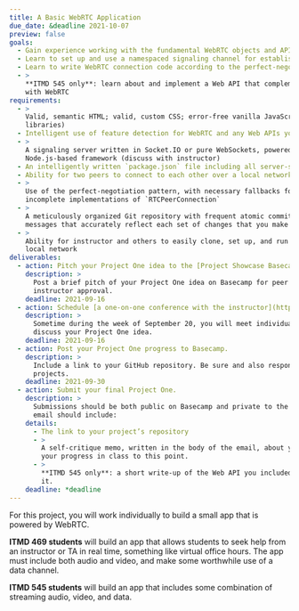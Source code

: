 ```yaml
---
title: A Basic WebRTC Application
due_date: &deadline 2021-10-07
preview: false
goals:
  - Gain experience working with the fundamental WebRTC objects and APIs
  - Learn to set up and use a namespaced signaling channel for establishing WebRTC connections
  - Learn to write WebRTC connection code according to the perfect-negotiation pattern
  - >
    **ITMD 545 only**: learn about and implement a Web API that complements or extends your work
    with WebRTC
requirements:
  - >
    Valid, semantic HTML; valid, custom CSS; error-free vanilla JavaScript (no client-side
    libraries)
  - Intelligent use of feature detection for WebRTC and any Web APIs you use
  - >
    A signaling server written in Socket.IO or pure WebSockets, powered by ExpressJS or another
    Node.js-based framework (discuss with instructor)
  - An intelligently written `package.json` file including all server-side dependencies
  - Ability for two peers to connect to each other over a local network
  - >
    Use of the perfect-negotiation pattern, with necessary fallbacks for browsers with older or
    incomplete implementations of `RTCPeerConnection`
  - >
    A meticulously organized Git repository with frequent atomic commits and meaningful commit
    messages that accurately reflect each set of changes that you make
  - >
    Ability for instructor and others to easily clone, set up, and run your project over HTTPS on a
    local network
deliverables:
  - action: Pitch your Project One idea to the [Project Showcase Basecamp](https://3.basecamp.com/3058761/projects/23668414).
    description: >
      Post a brief pitch of your Project One idea on Basecamp for peer and instructor feedback and
      instructor approval.
    deadline: 2021-09-16
  - action: Schedule [a one-on-one conference with the instructor](https://3.basecamp.com/3058761/buckets/23600578/messages/4145876801).
    description: >
      Sometime during the week of September 20, you will meet individually with the instructor to
      discuss your Project One idea.
    deadline: 2021-09-16
  - action: Post your Project One progress to Basecamp.
    description: >
      Include a link to your GitHub repository. Be sure and also respond to the progress of other
      projects.
    deadline: 2021-09-30
  - action: Submit your final Project One.
    description: >
      Submissions should be both public on Basecamp and private to the instructor’s email. Your
      email should include:
    details:
      - The link to your project’s repository
      - >
        A self-critique memo, written in the body of the email, about your work on the project and
        your progress in class to this point.
      - >
        **ITMD 545 only**: a short write-up of the Web API you included, and what you learned about
        it.
    deadline: *deadline
---
```


For this project, you will work individually to build a small app that is powered by WebRTC.

**ITMD 469 students** will build an app that allows students to seek help from an instructor or TA
in real time, something like virtual office hours. The app must include both audio and video, and
make some worthwhile use of a data channel.

**ITMD 545 students** will build an app that includes some combination of streaming audio, video,
and data.
